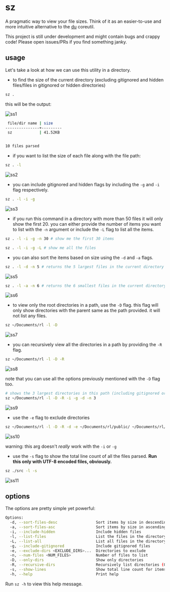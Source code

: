 # sz
A pragmatic way to view your file sizes. Think of it as an easier-to-use and more intuitive alternative to the
[du](https://www.gnu.org/software/coreutils/manual/html_node/du-invocation.html#du-invocation) coreutil.

This project is still under development and might contain bugs and crappy code! Please open issues/PRs if you find something janky.

## usage 

Let's take a look at how we can use this utility in a directory.

- to find the size of the current directory (excluding gitignored and hidden files/files in gitignored or hidden directories)

```bash
sz . 
```

this will be the output:

![ss1](https://i.imgur.com/ZZYI9ji.png)

```bash
 file/dir name | size    
---------------+---------
 sz            | 41.52KB 


10 files parsed
```

- if you want to list the size of each file along with the file path:

```bash
sz . -l
```

![ss2](https://i.imgur.com/lLPbgmS.png)

- you can include gitignored and hidden flags by including the `-g` and `-i` flag respectively.

```bash
sz . -l -i -g
```

![ss3](https://i.imgur.com/BDOB7ca.png)


- if you run this command in a directory with more than 50 files it will only show the first 20.
  you can either provide the number of items you want to list with the `-n` argument or include the
  `-L` flag to list all the items.

```bash
sz . -l -i -g -n 30 # show me the first 30 items
```

```bash
sz . -l -i -g -L # show me all the files
```

- you can also sort the items based on size using the `-d` and `-a` flags.

```bash
sz . -l -d -n 5 # returns the 5 largest files in the current directory
```

![ss5](https://i.imgur.com/eLrjAUN.png)

```bash
sz . -l -a -n 6 # returns the 6 smallest files in the current directory
```

![ss6](https://i.imgur.com/cSXNcqE.png)

- to view only the root directories in a path, use the `-D` flag.
  this flag will only show directories with the parent same as the path provided.
  it will not list any files.

```bash
sz ~/Documents/rl -l -D
```

![ss7](https://i.imgur.com/NQnnUEz.png)

- you can recursively view all the directories in a path by providing the `-R` flag.

```bash
sz ~/Documents/rl -l -D -R
```

![ss8](https://i.imgur.com/Ct34Uob.png)

note that you can use all the options previously mentioned with the `-D` flag too.

```bash
# shows the 3 largest directories in this path (including gitignored or hidden)
sz ~/Documents/rl -l -D -R -i -g -d -n 3 
```

![ss9](https://i.imgur.com/OFOQtib.png)

- use the `-e` flag to exclude directories

```bash
sz ~/Documents/rl -l -D -R -d -e ~/Documents/rl/public/ ~/Documents/rl/assets/
```

![ss10](https://i.imgur.com/FryPYYU.png)

warning: this arg doesn't *really* work with the `-i` or `-g` 

- use the `-s` flag to show the total line count of all the files parsed. **Run this only with
  UTF-8 encoded files, obviously.**

```bash
sz ./src -l -s
```

![ss11](https://i.imgur.com/9XU9Szm.png)

## options

The options are pretty simple yet powerful:

```bash
Options:
  -d, --sort-files-desc                 Sort items by size in descending order
  -a, --sort-files-asc                  Sort items by size in ascending order
  -i, --include-hidden                  Include hidden files
  -l, --list-files                      List the files in the directory
  -L, --list-all                        List all files in the directory even if directory count exceeds 50
  -g, --include-gitignored              Include gitignored files
  -e, --exclude-dirs <EXCLUDE_DIRS>...  Directories to exclude
  -n, --num-files <NUM_FILES>           Number of files to list
  -D, --only-dirs                       Show only directories
  -R, --recursive-dirs                  Recursively list directories (Only to be used with -D flag)
  -s, --show-lines                      Show total line count for items
  -h, --help                            Print help
```

Run `sz -h` to view this help message.
